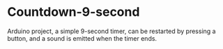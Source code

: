 # Countdown-9-second
Arduino project, a simple 9-second timer, can be restarted by pressing a button, and a sound is emitted when the timer ends.
